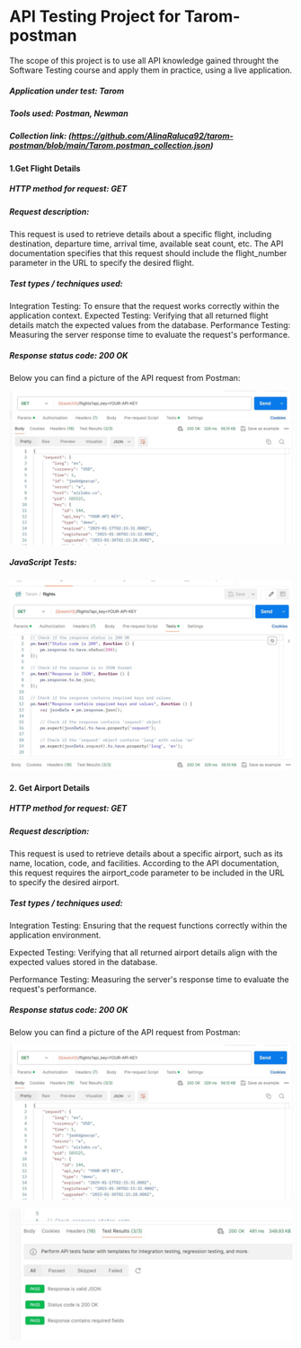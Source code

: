 # API Testing Project for Tarom-postman

 The scope of this project is to use all API knowledge gained throught the Software Testing course and apply them in practice, using a live application.

##### Application under test: Tarom

##### Tools used: Postman, Newman

##### Collection link: (https://github.com/AlinaRaluca92/tarom-postman/blob/main/Tarom.postman_collection.json)

#### 1.Get Flight Details

##### HTTP method for request: GET

##### Request description: 
This request is used to retrieve details about a specific flight, including destination, departure time, arrival time, available seat count, etc. The API documentation specifies that this request should include the flight_number parameter in the URL to specify the desired flight.

##### Test types / techniques used:  
Integration Testing: To ensure that the request works correctly within the application context.
Expected Testing: Verifying that all returned flight details match the expected values from the database.
Performance Testing: Measuring the server response time to evaluate the request's performance.
##### Response status code: 200 OK

Below you can find a picture of the API request from Postman:

![Api request](https://github.com/AlinaRaluca92/tarom-postman/blob/main/Request%20from%20Postman.JPG)


##### JavaScript Tests:


![JavaScipt Tests](https://github.com/AlinaRaluca92/tarom-postman/blob/main/Java%20script%20test.JPG)

####  2. Get Airport Details

##### HTTP method for request: GET

#####  Request description: 
This request is used to retrieve details about a specific airport, such as its name, location, code, and facilities. According to the API documentation, this request requires the airport_code parameter to be included in the URL to specify the desired airport.

#####  Test types / techniques used:

Integration Testing: Ensuring that the request functions correctly within the application environment.

Expected Testing: Verifying that all returned airport details align with the expected values stored in the database.

Performance Testing: Measuring the server's response time to evaluate the request's performance.

#####  Response status code: 200 OK

Below you can find a picture of the API request from Postman:

![](https://github.com/AlinaRaluca92/tarom-postman/blob/main/Request%20from%20Postman.JPG)

![](https://github.com/AlinaRaluca92/tarom-postman/blob/main/test%20results.JPG)


